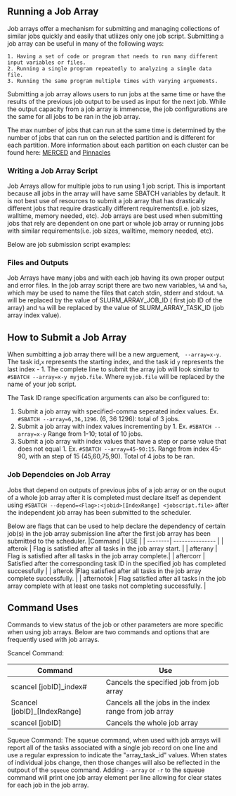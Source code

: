 ## Running a Job Array
Job arrays offer a mechanism for submitting and managing collections of similar jobs quickly and easily that utliizes only one job script. Submitting a job array can be useful in many of the following ways: 

    1. Having a set of code or program that needs to run many different input variables or files. 
    2. Running a single program repeatedly to analyzing a single data file.
    3. Running the same program multiple times with varying arguements.

Submitting a job array allows users to run jobs at the same time or have the results of the previous job output to be used as input for the next job. While the output capacity from a job array is immencse, the job configurations are the same for all jobs to be ran in the job array. 

The max number of jobs that can run at the same time is determined by the number of jobs that can run on the selected partition and is different for each partition. More information about each partition on each cluster can be found here: [MERCED](p_get_started.md) and [Pinnacles](p_get_started.md)


### Writing a Job Array Script
Job Arrays allow for multiple jobs to run using 1 job script. This is important because all jobs in the array will have same SBATCH variables by default. It is not best use of resources to submit a job array that has drastically different jobs that require drastically different requirements(i.e. job sizes, walltime, memory needed, etc). Job arrays are best used when submitting jobs that rely are dependent on one part or whole job array or running jobs with similar requirements(i.e. job sizes, walltime, memory needed, etc).

Below are job submission script examples:



### Files and Outputs
Job Arrays have many jobs and with each job having its own proper output and error files. In the job array script there are two new variables,  `%A` and `%a`, which may be used to name the files that catch stdin, stderr and stdout. `%A` will be replaced by the value of SLURM_ARRAY_JOB_ID ( first job ID of the array) and `%a` will be replaced by the value of SLURM_ARRAY_TASK_ID (job array index value).


## How to Submit a Job Array 

When sumbitting a job array there will be a new arguement, ` --array=x-y`. The task id,`x` represents the starting index, and  the task id `y` represents the last index - 1. The complete line to submit the array job will look similar to `#SBATCH --array=x-y myjob.file`. Where `myjob.file` will be replaced by the name of your job script. 

The Task ID range specification arguments can also be configured to:

1. Submit a job array with specified-comma seperated index values. Ex. `#SBATCH --array=6,36,1296`. (6, 36 1296): total of 3 jobs.
2. Submit a job array with index values incrementing by 1. Ex. `#SBATCH --array=x-y` Range from 1-10; total of 10 jobs. 
3. Submit a job array with index values that have a step or parse value that does not equal 1. Ex. `#SBATCH --array=45-90:15`. Range from index 45-90, with an step of 15 (45,60,75,90). Total of 4 jobs to be ran. 

### Job Dependcies on Job Array 
Jobs that depend on outputs of previous jobs of a job array or on the ouput of a whole job array after it is completed must declare itself as dependent using `#SBATCH --depend=<Flag>:<jobid>[IndexRange] <jobscript.file>` after the independent job array has been submitted to the scheduler. 

Below are flags that can be used to help declare the dependency of certain job(s) in the job array submission line after the first job array has been submitted to the scheduler. 
|Command | USE |
| --------| --------------- |
| afterok  | Flag is satisfied after all tasks in the job array start. | 
| afterany | Flag is satisfied after all tasks in the job array complete.|
| aftercorr | Satisfied after the corresponding task ID in the specified job has completed successfully | 
| afterok |Flag satisfied after all tasks in the job array complete successfully. |
| afternotok | Flag satisfied after all tasks in the job array complete with at least one tasks not completing successfully. | 

## Command Uses

Commands to view status of the job or other parameters are more specific when using job arrays. Below are two commands and options that are frequently used with job arrays. 

Scancel Command: 

| Command | Use |
| -------------------| ----------------------------|
| scancel [jobID]_index# | Cancels the specified job from job array |
| Scancel [jobID]_[IndexRange] | Cancels all the jobs in the index range from job array |
| scancel [jobID] | Cancels the whole job array |


Squeue Command: 
The squeue command, when used with job arrays will report all of the tasks associated with a single job record on one line and use a regular expression to indicate the "array_task_id" values. When states of individual jobs change, then those changes will also be reflected in the outpout of the `squeue` command.  Adding `--array` or `-r` to the squeue command will print one job array element per line allowing for clear states for each job in the job array.



